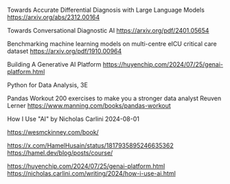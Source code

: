 
Towards Accurate Differential Diagnosis with Large Language Models
https://arxiv.org/abs/2312.00164


Towards Conversational Diagnostic AI
https://arxiv.org/pdf/2401.05654


Benchmarking machine learning models on multi-centre eICU
critical care dataset
https://arxiv.org/pdf/1910.00964


Building A Generative AI Platform
https://huyenchip.com/2024/07/25/genai-platform.html


Python for Data Analysis, 3E

Pandas Workout
200 exercises to make you a stronger data analyst
Reuven Lerner
https://www.manning.com/books/pandas-workout


How I Use "AI"
by Nicholas Carlini 2024-08-01


https://wesmckinney.com/book/


https://x.com/HamelHusain/status/1817935895246635362
https://hamel.dev/blog/posts/course/

https://huyenchip.com/2024/07/25/genai-platform.html
https://nicholas.carlini.com/writing/2024/how-i-use-ai.html

